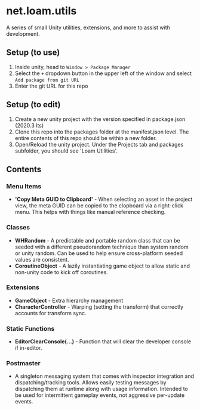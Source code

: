 # net.loam.utils
A series of small Unity utilities, extensions, and more to assist with development.

## Setup (to use)
1. Inside unity, head to `Window > Package Manager`
2. Select the `+` dropdown button in the upper left of the window and select `Add package from git URL`
3. Enter the git URL for this repo

## Setup (to edit)
1. Create a new unity project with the version specified in package.json (2020.3 lts)
2. Clone this repo into the packages folder at the manifest.json level. The entire contents of this repo should be within a new folder. 
3. Open/Reload the unity project. Under the Projects tab and packages subfolder, you should see 'Loam Utilities'. 

## Contents

### Menu Items
- **'Copy Meta GUID to Clipboard'** - When selecting an asset in the project view, the meta GUID can be copied to the clopboard via a right-click menu. This helps with things like manual reference checking.

### Classes
- **WHRandom** - A predictable and portable random class that can be seeded with a different pseudorandom technique than system random or unity random. Can be used to help ensure cross-platform seeded values are consistent.
- **CoroutineObject** - A lazily instantiating game object to allow static and non-unity code to kick off coroutines.

### Extensions
- **GameObject** - Extra hierarchy management
- **CharacterController** - Warping (setting the transform) that correctly accounts for transform sync.

### Static Functions
- **EditorClearConsole(...)** - Function that will clear the developer console if in-editor.

### Postmaster
- A singleton messaging system that comes with inspector integration and dispatching/tracking tools. Allows easily testing messages by dispatching them at runtime along with usage information. Intended to be used for intermittent gameplay events, not aggressive per-update events.
